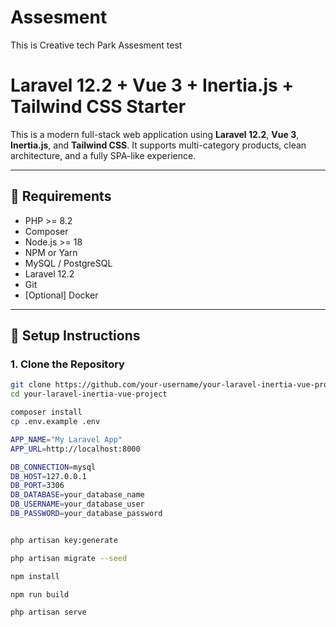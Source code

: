 # Assesment
This is Creative tech Park Assesment test
# Laravel 12.2 + Vue 3 + Inertia.js + Tailwind CSS Starter

This is a modern full-stack web application using **Laravel 12.2**, **Vue 3**, **Inertia.js**, and **Tailwind CSS**. It supports multi-category products, clean architecture, and a fully SPA-like experience.

---

## 🔧 Requirements

- PHP >= 8.2
- Composer
- Node.js >= 18
- NPM or Yarn
- MySQL / PostgreSQL
- Laravel 12.2
- Git
- [Optional] Docker

---

## 🚀 Setup Instructions

### 1. Clone the Repository

```bash
git clone https://github.com/your-username/your-laravel-inertia-vue-project.git
cd your-laravel-inertia-vue-project

composer install
cp .env.example .env

APP_NAME="My Laravel App"
APP_URL=http://localhost:8000

DB_CONNECTION=mysql
DB_HOST=127.0.0.1
DB_PORT=3306
DB_DATABASE=your_database_name
DB_USERNAME=your_database_user
DB_PASSWORD=your_database_password


php artisan key:generate

php artisan migrate --seed

npm install

npm run build

php artisan serve


